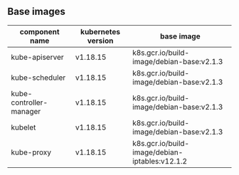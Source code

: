 ## Base images
|  component name   | kubernetes version   |  base image   |
|  ----  | ----  | ----    | 
| kube-apiserver  |  v1.18.15     |   k8s.gcr.io/build-image/debian-base:v2.1.3    |
| kube-scheduler  |   v1.18.15    |   k8s.gcr.io/build-image/debian-base:v2.1.3    |
| kube-controller-manager  |  v1.18.15     |   k8s.gcr.io/build-image/debian-base:v2.1.3    | 
| kubelet  |  v1.18.15     |   k8s.gcr.io/build-image/debian-base:v2.1.3    | 
| kube-proxy  |   v1.18.15    |   k8s.gcr.io/build-image/debian-iptables:v12.1.2    | 

